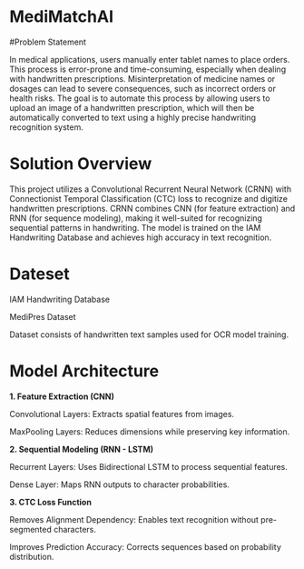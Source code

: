 # MediMatchAI
#Problem Statement

In medical applications, users manually enter tablet names to place orders. This process is error-prone and time-consuming, especially when dealing with handwritten prescriptions. Misinterpretation of medicine names or dosages can lead to severe consequences, such as incorrect orders or health risks. The goal is to automate this process by allowing users to upload an image of a handwritten prescription, which will then be automatically converted to text using a highly precise handwriting recognition system.


# Solution Overview

This project utilizes a Convolutional Recurrent Neural Network (CRNN) with Connectionist Temporal Classification (CTC) loss to recognize and digitize handwritten prescriptions. CRNN combines CNN (for feature extraction) and RNN (for sequence modeling), making it well-suited for recognizing sequential patterns in handwriting. The model is trained on the IAM Handwriting Database and achieves high accuracy in text recognition.

# Dateset

IAM Handwriting Database 

MediPres Dataset

Dataset consists of handwritten text samples used for OCR model training.


# Model Architecture

**1. Feature Extraction (CNN)**

Convolutional Layers: Extracts spatial features from images.

MaxPooling Layers: Reduces dimensions while preserving key information.

**2. Sequential Modeling (RNN - LSTM)**

Recurrent Layers: Uses Bidirectional LSTM to process sequential features.

Dense Layer: Maps RNN outputs to character probabilities.

**3. CTC Loss Function**

Removes Alignment Dependency: Enables text recognition without pre-segmented characters.

Improves Prediction Accuracy: Corrects sequences based on probability distribution.



